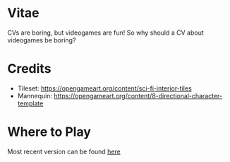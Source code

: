 # Vitae
CVs are boring, but videogames are fun! So why should a CV about videogames be boring?

# Credits
- Tileset: https://opengameart.org/content/sci-fi-interior-tiles
- Mannequin: https://opengameart.org/content/8-directional-character-template

# Where to Play

Most recent version can be found [here](https://mrvizious.github.io/Vitae/index.html)
